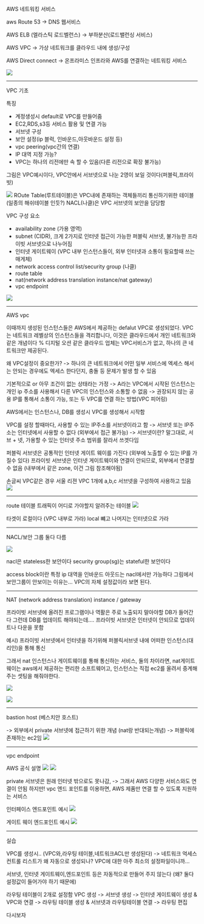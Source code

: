 AWS 네트워킹 서비스

aws Route 53
-> DNS 웹서비스

AWS ELB (엘라스틱 로드벨런스)
-> 부하분산(로드밸런싱 서비스)

AWS VPC
-> 가상 네트워크를 클라우드 내에 생성/구성

AWS Direct connect
-> 온프라미스 인프라와 AWS를 연결하는 네트워킹 서비스

![](vscode-remote://ssh-remote%2Bmrjaehong.synology.me/home/mrjaehong/Terraform_AWS/md_image/Screenshot%20from%202022-12-16%2014-46-48.png)

----------------------------------------------------------
VPC 기초

특징
- 계정생성시 default로 VPC를 만들어줌
- EC2,RDS,s3등 서비스 활용 및 연결 가능
- 서브넷 구성
- 보안 설정(ip 블럭, 인바운드,아웃바운드 설정 등)
- vpc peering(vpc간의 연결)
- IP 대역 지정 가능?
- VPC는 하나의 리전에만 속 할 수 있음(다른 리전으로 확장 불가능)


그림은 VPC예시이다, VPC안에서 서브넷으로 나눈 2영이 보일 것이다(퍼블릭,프라이빗)

![](vscode-remote://ssh-remote%2Bmrjaehong.synology.me/home/mrjaehong/Terraform_AWS/md_image/Screenshot%20from%202022-12-16%2016-06-02.png)
ROute Table(루트테이블)은 VPC내에 존재하는 객체들끼리 통신하기위한 테이블 (일종의 해쉬테이블 인듯?)
NACL(나클)은 VPC 서브넷의 보안을 담당함


VPC 구성 요소
- availability zone (가용 영역)
- subnet (CIDR), 크게 2가지로 인터넷 접근이 가능한 퍼블릭 서브넷, 불가능한 프라이빗 서브넷으로 나누어짐
- 인터넷 게이트웨이 (VPC 내부 인스턴스들이, 외부 인터넷과 소통이 필요할때 쓰는 매게체)
- network access control list/security group (나클)
- route table
- nat(network address translation instance/nat gateway)
- vpc endpoint

![](vscode-remote://ssh-remote%2Bmrjaehong.synology.me/home/mrjaehong/Terraform_AWS/md_image/Screenshot%20from%202022-12-16%2016-21-18.png)

-------------------------------------------------------
AWS vpc

이때까지 생성된 인스턴스들은 AWS에서 제공하는 defalut VPC로 생성되었다.
VPC는 네트워크 레벨상의 인스턴스들을 격리합니다, 이것은 클라우드에서 개인 네트워크와 같은 개념이다
% 디지털 오션 같은 클라우드 업체는 VPC서비스가 없고, 하나의 큰 네트워크만 제공된다.

왜 VPC설정이 중요한가?
-> 하나의 큰 네트워크에서 어떤 일부 서비스에 엑세스 해서는 안되는 경우에도 엑세스 한다던지, 충돌 등 문제가 발생 할 수 있음

기본적으로 or 아무 조건이 없는 상태라는 가정 -> A라는 VPC에서 시작된 인스턴스는 개인 ip 주소를 사용해서 다른 VPC의 인스턴스와 소통할 수 없음
-> 권장되지 않는 공용 IP를 통해서 소통이 가능, 또는 두 VPC를 연결 하는 방법(VPC 피어링)

AWS에서는 인스턴스나, DB를 생성시 VPC를 생성해서 시작함

VPC를 설정 할때마다, 사용할 수 있는 IP주소를 서브넷이라고 함
-> 서브넷  또는 IP주소는 인터넷에서 사용할 수 없다 (외부에서 접근 불가능)
-> 서브넷이란? 말그대로, 서브 + 넷, 가용할 수 있는 인터넷 주소 범위를 잘라서 쓰겟다임

퍼블릭 서브넷은 공통적인 인터넷 게이트 웨이를 가진다 (외부에 노출할 수 있는 IP를 가질수 있다)
프라이빗 서브넷은 인터넷 게이트웨이와 연결이 안되므로, 외부에서 연결할수 없음 (내부에서 같은 zone, 이건 그림 참조해야됨)

손글씨 VPC같은 경우 서울 리젼 VPC 1개에 a,b,c 서브넷을 구성하여 사용하고 있음
![](vscode-remote://ssh-remote%2Bmrjaehong.synology.me/home/mrjaehong/Terraform_AWS/md_image/Screenshot%20from%202022-12-17%2016-18-17.png)

-----------------------------------------------------------
route 테이블
트래픽이 어디로 가야할지 알려주는 테이블
![](vscode-remote://ssh-remote%2Bmrjaehong.synology.me/home/mrjaehong/Terraform_AWS/md_image/Screenshot%20from%202022-12-16%2016-38-41.png)

타겟이 로컬이다 (VPC 내부로 가라)
local 뺴고 나머지는 인터넷으로 가라

-----------------------------------------------------
NACL/보안 그룹
둘다 다름

![](vscode-remote://ssh-remote%2Bmrjaehong.synology.me/home/mrjaehong/Terraform_AWS/md_image/Screenshot%20from%202022-12-16%2016-41-57.png)

nacl은 stateless한 보안이다
security group(sg)는 stateful한 보안이다

access block이란 
특정 ip 대역을 인바운드 아웃드는 nacl에서만 가능하다
그림에서 보안그룹이 안보이는 이유는... VPC의 자체 설정값이라 보면 된다.

----------------------------------------------------------------------------------
NAT (network address translation) instance / gateway


프라이빗 서브넷에 올려진 프로그램이나 역활은 주로 노출되지 말아야할 DB가 들어간다
그런데 DB를 업데이트 해야되는데.... 프라이빗 서브넷은 인터넷이 안되므로 업데이트나 다운을 못함

예시) 프라이빗 서브넷에서 인터넷을 하기위해 퍼블릭서브넷 내에 어떠한 인스턴스(대리인)을 통해 통신

그래서 nat 인스턴스나 게이트웨이를 통해 통신하는 서비스, 둘의 차이라면, nat게이트 웨이는 aws에서 제공하는 편리한 소프트웨어고, 인스턴스는 직접 ec2를 올려서 중계해주는 셋팅을 해줘야한다.

![](vscode-remote://ssh-remote%2Bmrjaehong.synology.me/home/mrjaehong/Terraform_AWS/md_image/Screenshot%20from%202022-12-16%2016-47-47.png)

![](vscode-remote://ssh-remote%2Bmrjaehong.synology.me/home/mrjaehong/Terraform_AWS/md_image/Screenshot%20from%202022-12-16%2016-54-41.png)


-----------------------------------------------------
bastion host (베스치안 호스트)

-> 외부에서 private 서브넷에 접근하기 위한 개념 (nat랑 반대되는개념)
-> 퍼블릭에 존재하는 ec2임 
![](vscode-remote://ssh-remote%2Bmrjaehong.synology.me/home/mrjaehong/Terraform_AWS/md_image/Screenshot%20from%202022-12-16%2016-57-54.png)

---------------------------------------------------
vpc endpoint

AWS 공식 설명
![](vscode-remote://ssh-remote%2Bmrjaehong.synology.me/home/mrjaehong/Terraform_AWS/md_image/Screenshot%20from%202022-12-16%2016-59-31.png)
![](vscode-remote://ssh-remote%2Bmrjaehong.synology.me/home/mrjaehong/Terraform_AWS/md_image/Screenshot%20from%202022-12-16%2017-01-14.png)

private 서브넷은 원래 인터넷 밖으로도 못나감, -> 그래서 AWS 다양한 서비스와도 연결이 안됨
하지만! vpc 엔드 포인트를 이용하면, AWS 제품만 연결 할 수 있도록 지원하는 서비스


인터페이스 엔드포인트 예시
![](vscode-remote://ssh-remote%2Bmrjaehong.synology.me/home/mrjaehong/Terraform_AWS/md_image/Screenshot%20from%202022-12-16%2017-04-05.png)

게이트 웨이 엔드포인트 예시
![](vscode-remote://ssh-remote%2Bmrjaehong.synology.me/home/mrjaehong/Terraform_AWS/md_image/Screenshot%20from%202022-12-16%2017-04-19.png)

---------------------------
실습

VPC를 생성시.. (VPC와,라우팅 테이블,네트워크ACL만 생성된다)
-> 네트워크 억세스 컨트롤 리스트가 왜 자동으로 생성되나? VPC에 대한 아주 최소의 설정파일이니까...

서브넷, 인터넷 게이트웨이,엔드포인트 등은 자동적으로 만들어 주지 않는다 (왜? 둘다 설정값이 들어가야 하기 때문에)

라우팅 테이블이 2개로 설정함
VPC 생성 -> 서브넷 생성 -> 인터넷 게이트웨이 생성 & VPC와 연결 ->  라우팅 테이블 생성 & 서브넷과 라우팅테이블 연결 -> 라우팅 편집

<!-- CH01_08. (VPC) Internet Gateway과 라우팅 테이블 생성 -->
다시보자














